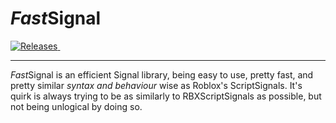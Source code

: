 # *Fast*Signal

<a href="https://github.com/LucasMZReal/FastSignal/releases">
    <img alt="Releases" src="https://img.shields.io/github/v/release/LucasMZReal/FastSignal">
</a> <a href="https://github.com/LucasMZReal/FastSignal">
    <img alt="" src="https://img.shields.io/github/downloads/LucasMZReal/FastSignal/total">
</a>

---


*Fast*Signal is an efficient Signal library, being easy to use, pretty fast, and pretty similar *syntax and behaviour* wise as Roblox's ScriptSignals.
It's quirk is always trying to be as similarly to RBXScriptSignals as possible, but not being unlogical by doing so.
